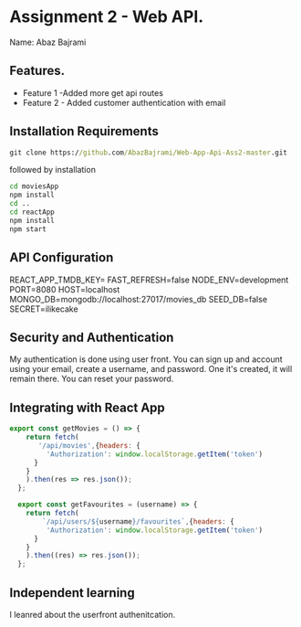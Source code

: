 # Assignment 2 - Web API.

Name: Abaz Bajrami

## Features. 
 + Feature 1 -Added more get api routes
 + Feature 2 - Added customer authentication with email

## Installation Requirements

```bat
git clone https://github.com/AbazBajrami/Web-App-Api-Ass2-master.git
```

followed by installation

```bat
cd moviesApp
npm install
cd ..
cd reactApp
npm install
npm start
```

## API Configuration

REACT_APP_TMDB_KEY=
FAST_REFRESH=false
NODE_ENV=development
PORT=8080
HOST=localhost
MONGO_DB=mongodb://localhost:27017/movies_db
SEED_DB=false
SECRET=ilikecake

## Security and Authentication
My authentication is done using user front. You can sign up and account using your email, create a username, and password. 
One it's created, it will remain there. You can reset your password. 
## Integrating with React App
~~~Javascript
export const getMovies = () => {
    return fetch(
       '/api/movies',{headers: {
         'Authorization': window.localStorage.getItem('token')
      }
    }
    ).then(res => res.json());
  };

  export const getFavourites = (username) => {
    return fetch(
        `/api/users/${username}/favourites`,{headers: {
         'Authorization': window.localStorage.getItem('token')
      }
    }
    ).then((res) => res.json());
  };

~~~



## Independent learning
I leanred about the userfront authenitcation. 

